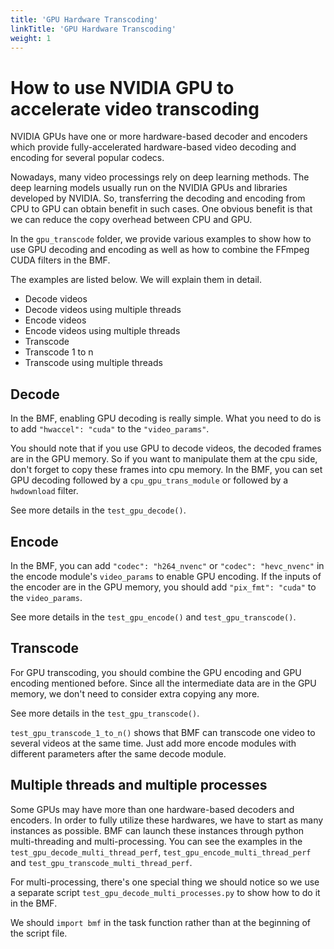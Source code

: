 ```yaml
---
title: 'GPU Hardware Transcoding'
linkTitle: 'GPU Hardware Transcoding'
weight: 1
---
```


# How to use NVIDIA GPU to accelerate video transcoding

NVIDIA GPUs have one or more hardware-based decoder and encoders which provide fully-accelerated hardware-based video decoding and encoding for several popular codecs.

Nowadays, many video processings rely on deep learning methods. The deep learning models usually run on the NVIDIA GPUs and libraries developed by NVIDIA. So, transferring the decoding and encoding from CPU to GPU can obtain benefit in such cases. One obvious benefit is that we can reduce the copy overhead between CPU and GPU.

In the `gpu_transcode` folder, we provide various examples to show how to use GPU decoding and encoding as well as how to combine the FFmpeg CUDA filters in the BMF.

The examples are listed below. We will explain them in detail.

- Decode videos
- Decode videos using multiple threads
- Encode videos
- Encode videos using multiple threads
- Transcode
- Transcode 1 to n
- Transcode using multiple threads

## Decode

In the BMF, enabling GPU decoding is really simple. What you need to do is to add `"hwaccel": "cuda"` to the `"video_params"`.

You should note that if you use GPU to decode videos, the decoded frames are in the GPU memory. So if you want to manipulate them at the cpu side, don't forget to copy these frames into cpu memory. In the BMF, you can set GPU decoding followed by a `cpu_gpu_trans_module` or followed by a `hwdownload` filter.

See more details in the `test_gpu_decode()`.

## Encode

In the BMF, you can add `"codec": "h264_nvenc"` or `"codec": "hevc_nvenc"` in the encode module's `video_params` to enable GPU encoding. If the inputs of the encoder are in the GPU memory, you should add `"pix_fmt": "cuda"` to the `video_params`.

See more details in the `test_gpu_encode()` and `test_gpu_transcode()`.

## Transcode

For GPU transcoding, you should combine the GPU encoding and GPU encoding mentioned before. Since all the intermediate data are in the GPU memory, we don't need to consider extra copying any more.

See more details in the `test_gpu_transcode()`.

`test_gpu_transcode_1_to_n()` shows that BMF can transcode one video to several videos at the same time. Just add more encode modules with different parameters after the same decode module.

## Multiple threads and multiple processes

Some GPUs may have more than one hardware-based decoders and encoders. In order to fully utilize these hardwares, we have to start as many instances as possible. BMF can launch these instances through python multi-threading and multi-processing. You can see the examples in the `test_gpu_decode_multi_thread_perf`, `test_gpu_encode_multi_thread_perf` and `test_gpu_transcode_multi_thread_perf`.

For multi-processing, there's one special thing we should notice so we use a separate script `test_gpu_decode_multi_processes.py` to show how to do it in the BMF. 

We should `import bmf` in the task function rather than at the beginning of the script file. 